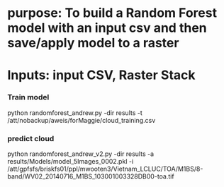 # purpose: To build a Random Forest model with an input csv and then save/apply model to a raster
# Inputs: input CSV, Raster Stack

### Train model
python randomforest_andrew.py -dir results -t /att/nobackup/aweis/forMaggie/cloud_training.csv

### predict cloud
python randomforest_andrew_v2.py -dir results -a results/Models/model_5Images_0002.pkl -i /att/gpfsfs/briskfs01/ppl/mwooten3/Vietnam_LCLUC/TOA/M1BS/8-band/WV02_20140716_M1BS_103001003328DB00-toa.tif
